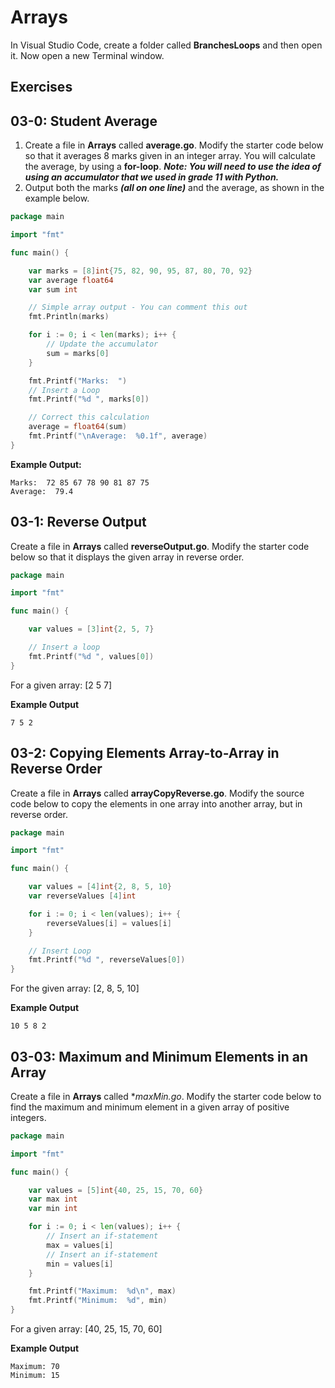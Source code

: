 # Arrays

In Visual Studio Code, create a folder called **BranchesLoops** and then open it. Now open a new Terminal window. 

## Exercises

## 03-0: Student Average

1.  Create a file in **Arrays** called **average.go**.  Modify the starter code below so that it averages 8 marks given in an integer array.  You will calculate the average, by using a **for-loop**.  ***Note:  You will need to use the idea of using an accumulator that we used in grade 11 with Python.***
2.  Output both the marks ***(all on one line)*** and the average, as shown in the example below.

```go
package main

import "fmt"

func main() {

	var marks = [8]int{75, 82, 90, 95, 87, 80, 70, 92}
	var average float64
	var sum int

	// Simple array output - You can comment this out
	fmt.Println(marks)

	for i := 0; i < len(marks); i++ {
		// Update the accumulator
		sum = marks[0]
	}

	fmt.Printf("Marks:  ")
	// Insert a Loop
	fmt.Printf("%d ", marks[0])

	// Correct this calculation
	average = float64(sum)
	fmt.Printf("\nAverage:  %0.1f", average)
}
```


**Example Output:**
```
Marks:  72 85 67 78 90 81 87 75
Average:  79.4
```

## 03-1: Reverse Output

Create a file in **Arrays** called **reverseOutput.go**.  Modify the starter code below so that it displays the given array in reverse order.

```go
package main

import "fmt"

func main() {

	var values = [3]int{2, 5, 7}

	// Insert a loop
	fmt.Printf("%d ", values[0])
}
```

For a given array: [2 5 7]

**Example Output**
```
7 5 2
```

## 03-2: Copying Elements Array-to-Array in Reverse Order

Create a file in **Arrays** called **arrayCopyReverse.go**.  Modify the source code below to copy the elements in one array into another array, but in reverse order.  

```go
package main

import "fmt"

func main() {

	var values = [4]int{2, 8, 5, 10}
	var reverseValues [4]int

	for i := 0; i < len(values); i++ {
		reverseValues[i] = values[i]
	}

	// Insert Loop
	fmt.Printf("%d ", reverseValues[0])
}
```

For the given array: [2, 8, 5, 10]

**Example Output**
```
10 5 8 2
```

## 03-03: Maximum and Minimum Elements in an Array

Create a file in **Arrays** called **maxMin.go*.  Modify the starter code below to find the maximum and minimum element in a given array of positive integers.  

```go
package main

import "fmt"

func main() {

	var values = [5]int{40, 25, 15, 70, 60}
	var max int
	var min int

	for i := 0; i < len(values); i++ {
		// Insert an if-statement
		max = values[i]
		// Insert an if-statement
		min = values[i]
	}

	fmt.Printf("Maximum:  %d\n", max)
	fmt.Printf("Minimum:  %d", min)
}
```

For a given array: [40, 25, 15, 70, 60]

**Example Output**
```
Maximum: 70
Minimum: 15
```
